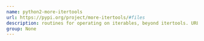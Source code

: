 ```yaml
---
name: python2-more-itertools
url: https://pypi.org/project/more-itertools/#files
description: routines for operating on iterables, beyond itertools. URL : https://pypi.org/project/more-itertools/#files Groups : None
group: None
---
```

